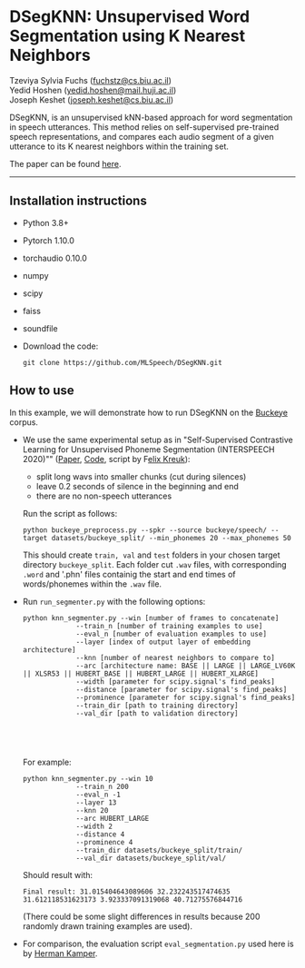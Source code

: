 # DSegKNN: Unsupervised Word Segmentation using K Nearest Neighbors

Tzeviya Sylvia Fuchs (fuchstz@cs.biu.ac.il) \
Yedid Hoshen (yedid.hoshen@mail.huji.ac.il) \
Joseph Keshet (joseph.keshet@cs.biu.ac.il)             

DSegKNN, is an unsupervised kNN-based approach for word segmentation in speech utterances. This method relies on self-supervised pre-trained speech representations, and compares each audio segment of a given utterance to its K nearest neighbors within the training set. 


The paper can be found [here](https://arxiv.org/pdf/2204.13094.pdf). 


------


## Installation instructions

- Python 3.8+ 

- Pytorch 1.10.0

- torchaudio 0.10.0

- numpy

- scipy

- faiss

- soundfile

- Download the code:
    ```
    git clone https://github.com/MLSpeech/DSegKNN.git
    ```


## How to use

In this example, we will demonstrate how to run DSegKNN on the [Buckeye](https://buckeyecorpus.osu.edu/) corpus. 

- We use the same experimental setup as in "Self-Supervised Contrastive Learning for Unsupervised Phoneme Segmentation (INTERSPEECH 2020)"" ([Paper](https://arxiv.org/pdf/2007.13465.pdf), [Code](https://github.com/felixkreuk/UnsupSeg), script by F[elix Kreuk](https://felixkreuk.github.io/)):

	 - split long wavs into smaller chunks (cut during silences)
	 - leave 0.2 seconds of silence in the beginning and end
	 - there are no non-speech utterances
 
	Run the script as follows:

	```python buckeye_preprocess.py --spkr --source buckeye/speech/ --target datasets/buckeye_split/ --min_phonemes 20 --max_phonemes 50```

	This should create `train, val` and `test` folders in your chosen target directory `buckeye_split`. Each folder cut `.wav` files, with corresponding `.word` and '.phn' files containig the start and end times of words/phonemes within the `.wav` file.


- Run ```run_segmenter.py``` with the following options:

	```
	python knn_segmenter.py --win [number of frames to concatenate]
				 --train_n [number of training examples to use] 
				 --eval_n [number of evaluation examples to use]
				 --layer [index of output layer of embedding architecture]
				 --knn [number of nearest neighbors to compare to]
				 --arc [architecture name: BASE || LARGE || LARGE_LV60K || XLSR53 || HUBERT_BASE || HUBERT_LARGE || HUBERT_XLARGE]
				 --width [parameter for scipy.signal's find_peaks]
				 --distance [parameter for scipy.signal's find_peaks]
				 --prominence [parameter for scipy.signal's find_peaks]
				 --train_dir [path to training directory]
				 --val_dir [path to validation directory]
							
							
							
							
	```
	
	For example:

	```
	python knn_segmenter.py --win 10
				 --train_n 200
				 --eval_n -1
				 --layer 13
				 --knn 20
				 --arc HUBERT_LARGE
				 --width 2
				 --distance 4
				 --prominence 4
				 --train_dir datasets/buckeye_split/train/
				 --val_dir datasets/buckeye_split/val/

	```

	Should result with:

	```
	Final result: 31.015404643089606 32.232243517474635 31.612118531623173 3.923337091319068 40.71275576844716
	```

	(There could be some slight differences in results because 200 randomly drawn training examples are used).

- For comparison, the evaluation script ```eval_segmentation.py``` used here is by [Herman Kamper](https://github.com/kamperh/vqwordseg/blob/main/eval_segmentation.py).

